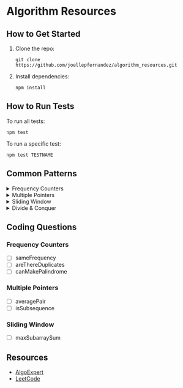 # Algorithm Resources

## How to Get Started

1. Clone the repo:

    `git clone https://github.com/joellepfernandez/algorithm_resources.git`

2. Install dependencies:

    `npm install`

## How to Run Tests

To run all tests:

`npm test`

To run a specific test:

`npm test TESTNAME`

## Common Patterns

<details>
<summary>Frequency Counters</summary>
Information to be added...
</details>
<details>
<summary>Multiple Pointers</summary>
Information to be added...
</details>
<details>
<summary>Sliding Window</summary>
Information to be added...
</details>
<details>
<summary>Divide & Conquer</summary>
Information to be added...
</details>

## Coding Questions

### Frequency Counters

-   [ ] sameFrequency
-   [ ] areThereDuplicates
-   [ ] canMakePalindrome

### Multiple Pointers

-   [ ] averagePair
-   [ ] isSubsequence

### Sliding Window

-   [ ] maxSubarraySum

## Resources

-   [AlgoExpert](algoexpert.io)
-   [LeetCode](leetcode.com)

